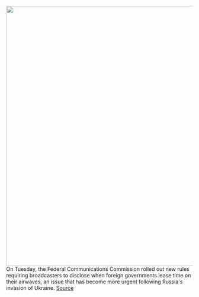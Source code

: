 <img src='https://cdn.vox-cdn.com/thumbor/lrTzHKObCA2p2x1e-YOWcEwtl14=/0x0:5262x3466/1200x800/filters:focal(2211x1313:3051x2153)/cdn.vox-cdn.com/uploads/chorus_image/image/70626500/1238482549.0.jpg' width='700px' /><br/>
On Tuesday, the Federal Communications Commission rolled out new rules requiring broadcasters to disclose when foreign governments lease time on their airwaves, an issue that has become more urgent following Russia's invasion of Ukraine.
<a href='https://www.theverge.com/2022/3/15/22979504/fcc-jessica-rosenworcel-disclosures-foreign-broadcasts-russia-ukraine'> Source <a/>